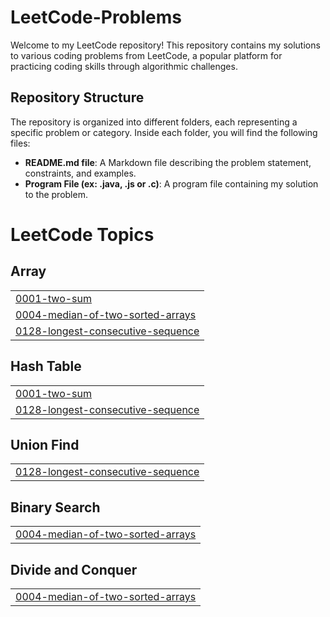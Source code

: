 # LeetCode-Problems

Welcome to my LeetCode repository! This repository contains my solutions to various coding problems from LeetCode, a popular platform for practicing coding skills through algorithmic challenges.

## Repository Structure

The repository is organized into different folders, each representing a specific problem or category. Inside each folder, you will find the following files:

- **README.md file**: A Markdown file describing the problem statement, constraints, and examples.
- **Program File (ex: .java, .js or .c)**: A program file containing my solution to the problem.



<!---LeetCode Topics Start-->
# LeetCode Topics
## Array
|  |
| ------- |
| [0001-two-sum](https://github.com/tahamahaseem/LeetCode-Problems/tree/master/0001-two-sum) |
| [0004-median-of-two-sorted-arrays](https://github.com/tahamahaseem/LeetCode-Problems/tree/master/0004-median-of-two-sorted-arrays) |
| [0128-longest-consecutive-sequence](https://github.com/tahamahaseem/LeetCode-Problems/tree/master/0128-longest-consecutive-sequence) |
## Hash Table
|  |
| ------- |
| [0001-two-sum](https://github.com/tahamahaseem/LeetCode-Problems/tree/master/0001-two-sum) |
| [0128-longest-consecutive-sequence](https://github.com/tahamahaseem/LeetCode-Problems/tree/master/0128-longest-consecutive-sequence) |
## Union Find
|  |
| ------- |
| [0128-longest-consecutive-sequence](https://github.com/tahamahaseem/LeetCode-Problems/tree/master/0128-longest-consecutive-sequence) |
## Binary Search
|  |
| ------- |
| [0004-median-of-two-sorted-arrays](https://github.com/tahamahaseem/LeetCode-Problems/tree/master/0004-median-of-two-sorted-arrays) |
## Divide and Conquer
|  |
| ------- |
| [0004-median-of-two-sorted-arrays](https://github.com/tahamahaseem/LeetCode-Problems/tree/master/0004-median-of-two-sorted-arrays) |
<!---LeetCode Topics End-->
